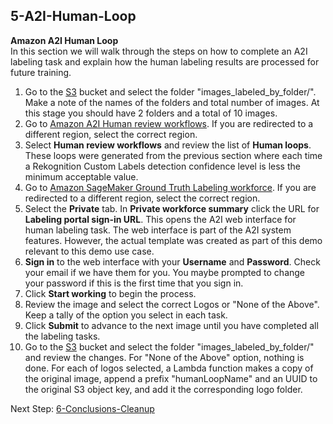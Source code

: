 ## 5-A2I-Human-Loop

**Amazon A2I Human Loop**  
In this section we will walk through the steps on how to complete an A2I labeling task and explain how the human labeling results are processed for future training.

1. Go to the [S3](https://s3.console.aws.amazon.com/s3/home) bucket and select the folder "images_labeled_by_folder/". Make a note of the names of the folders and total number of images. At this stage you should have 2 folders and a total of 10 images.
2. Go to [Amazon A2I Human review workflows](https://console.aws.amazon.com/a2i). If you are redirected to a different region, select the correct region.
3. Select **Human review workflows** and review the list of **Human loops**. These loops were generated from the previous section where each time a Rekognition Custom Labels detection confidence level is less the minimum acceptable value.
4. Go to [Amazon SageMaker Ground Truth Labeling workforce](https://console.aws.amazon.com/sagemaker/groundtruth#/labeling-workforces). If you are redirected to a different region, select the correct region.
5. Select the **Private** tab. In **Private workforce summary** click the URL for **Labeling portal sign-in URL**. This opens the A2I web interface for human labeling task. The web interface is part of the A2I system features. However, the actual template was created as part of this demo relevant to this demo use case.
6. **Sign in** to the web interface with your **Username** and **Password**. Check your email if we have them for you. You maybe prompted to change your password if this is the first time that you sign in.
7. Click **Start working** to begin the process.
8. Review the image and select the correct Logos or "None of the Above". Keep a tally of the option you select in each task.
9. Click **Submit** to advance to the next image until you have completed all the labeling tasks.
10. Go to the [S3](https://s3.console.aws.amazon.com/s3/home) bucket and select the folder "images_labeled_by_folder/" and review the changes. For "None of the Above" option, nothing is done. For each of logos selected, a Lambda function makes a copy of the original image, append a prefix "humanLoopName" and an UUID to the original S3 object key, and add it the corresponding logo folder.

Next Step: [6-Conclusions-Cleanup](../6-Conclusions-Cleanup/)
